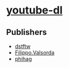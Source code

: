 # [youtube-dl](https://pypi.org/project/youtube-dl)



## Publishers
- [dstftw](https://pypi.org/user/dstftw)
- [Filippo.Valsorda](https://pypi.org/user/Filippo.Valsorda)
- [phihag](https://pypi.org/user/phihag)

